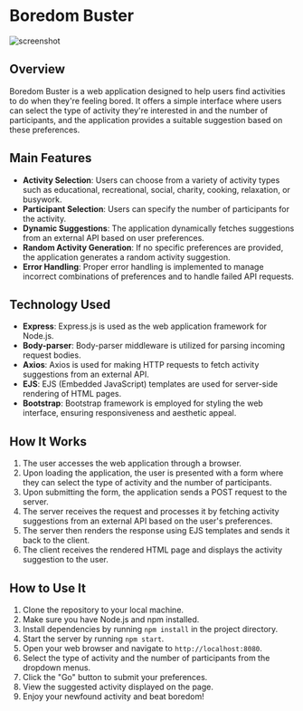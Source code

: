 # Boredom Buster

![screenshot](\img\image.png)

## Overview
Boredom Buster is a web application designed to help users find activities to do when they're feeling bored. It offers a simple interface where users can select the type of activity they're interested in and the number of participants, and the application provides a suitable suggestion based on these preferences.

## Main Features
- **Activity Selection**: Users can choose from a variety of activity types such as educational, recreational, social, charity, cooking, relaxation, or busywork.
- **Participant Selection**: Users can specify the number of participants for the activity.
- **Dynamic Suggestions**: The application dynamically fetches suggestions from an external API based on user preferences.
- **Random Activity Generation**: If no specific preferences are provided, the application generates a random activity suggestion.
- **Error Handling**: Proper error handling is implemented to manage incorrect combinations of preferences and to handle failed API requests.

## Technology Used
- **Express**: Express.js is used as the web application framework for Node.js.
- **Body-parser**: Body-parser middleware is utilized for parsing incoming request bodies.
- **Axios**: Axios is used for making HTTP requests to fetch activity suggestions from an external API.
- **EJS**: EJS (Embedded JavaScript) templates are used for server-side rendering of HTML pages.
- **Bootstrap**: Bootstrap framework is employed for styling the web interface, ensuring responsiveness and aesthetic appeal.

## How It Works
1. The user accesses the web application through a browser.
2. Upon loading the application, the user is presented with a form where they can select the type of activity and the number of participants.
3. Upon submitting the form, the application sends a POST request to the server.
4. The server receives the request and processes it by fetching activity suggestions from an external API based on the user's preferences.
5. The server then renders the response using EJS templates and sends it back to the client.
6. The client receives the rendered HTML page and displays the activity suggestion to the user.

## How to Use It
1. Clone the repository to your local machine.
2. Make sure you have Node.js and npm installed.
3. Install dependencies by running `npm install` in the project directory.
4. Start the server by running `npm start`.
5. Open your web browser and navigate to `http://localhost:8080`.
6. Select the type of activity and the number of participants from the dropdown menus.
7. Click the "Go" button to submit your preferences.
8. View the suggested activity displayed on the page.
9. Enjoy your newfound activity and beat boredom!

